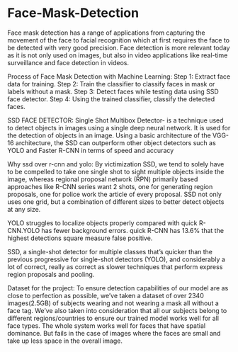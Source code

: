 # Face-Mask-Detection

Face mask detection has a range of applications from capturing the movement of the face to facial recognition which at first requires the face to be detected with very good precision. 
Face detection is more relevant today as it is not only used on images, but also in video applications like real-time surveillance and face detection in videos.

Process of Face Mask Detection with Machine Learning:
Step 1: Extract face data for training.
Step 2: Train the classifier to classify faces in mask or labels without a mask.
Step 3: Detect faces while testing data using SSD face detector.
Step 4: Using the trained classifier, classify the detected faces.

SSD FACE DETECTOR:
Single Shot Multibox Detector- is a technique used to detect objects in images using a single deep neural network.
It is used for the detection of objects in an image. Using a basic architecture of the VGG-16 architecture, the SSD can outperform other object detectors such as YOLO and Faster R-CNN in terms of speed and accuracy

Why ssd over r-cnn and yolo:
By victimization SSD, we tend to solely have to be compelled to take one single shot to sight multiple objects inside the image, whereas regional proposal network (RPN) primarily based approaches like R-CNN series want 2 shots, one for generating region proposals, one for police work the article of every proposal.
SSD not only uses one grid, but a combination of different sizes to better detect objects at any size.

YOLO struggles to localize objects properly compared with quick R-CNN.YOLO has fewer background errors. quick R-CNN has 13.6% that the highest detections square measure false positive.

SSD, a single-shot detector for multiple classes that’s quicker than the previous progressive for single-shot detectors (YOLO), and considerably a lot of correct, really as correct as slower techniques that perform express region proposals and pooling.


Dataset for the project:
To ensure detection capabilities of our model are as close to perfection as possible, we’ve taken a dataset of over 2340 images(2.5GB) of subjects wearing and not wearing a mask all without a face tag. 
We’ve also taken into consideration that all our subjects belong to different regions/countries to ensure our trained model works well for all face types.
The whole system works well for faces that have spatial dominance. But fails in the case of images where the faces are small and take up less space in the overall image. 



